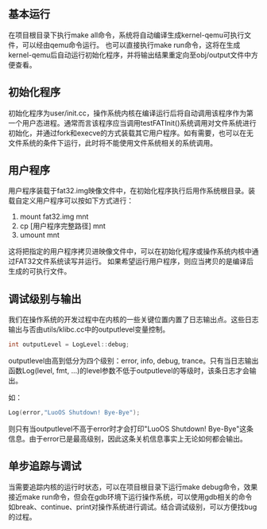 ## 基本运行

在项目根目录下执行make all命令，系统将自动编译生成kernel-qemu可执行文件，可以经由qemu命令运行。
也可以直接执行make run命令，这将在生成kernel-qemu后自动运行初始化程序，并将输出结果重定向至obj/output文件中方便查看。

## 初始化程序

初始化程序为user/init.cc，操作系统内核在编译运行后将自动调用该程序作为第一个用户态进程。通常而言该程序应当调用testFATInit()系统调用对文件系统进行初始化，并通过fork和execve的方式装载其它用户程序。如有需要，也可以在无文件系统的条件下运行，此时将不能使用文件系统相关的系统调用。

## 用户程序

用户程序装载于fat32.img映像文件中，在初始化程序执行后用作系统根目录。装载自定义用户程序可以按如下方式进行：
1. mount fat32.img mnt
2. cp [用户程序完整路径] mnt
3. umount mnt

这将把指定的用户程序拷贝进映像文件中，可以在初始化程序或操作系统内核中通过FAT32文件系统读写并运行。
如果希望运行用户程序，则应当拷贝的是编译后生成的可执行文件。

## 调试级别与输出

我们在操作系统的开发过程中在内核的一些关键位置内置了日志输出点。这些日志输出与否由utils/klibc.cc中的outputlevel变量控制。
```c
int outputLevel = LogLevel::debug;
```
outputlevel由高到低分为四个级别：error, info, debug, trance。只有当日志输出函数Log(level, fmt, ...)的level参数不低于outputlevel的等级时，该条日志才会输出。

如：
```c
Log(error,"LuoOS Shutdown! Bye-Bye");
```
则只有当outputlevel不高于error时才会打印"LuoOS Shutdown! Bye-Bye"这条信息。由于error已是最高级别，因此这条关机信息事实上无论如何都会输出。

## 单步追踪与调试

当需要追踪内核的运行时状态，可以在项目根目录下运行make debug命令，效果接近make run命令，但会在gdb环境下运行操作系统，可以使用gdb相关的命令如break、continue、print对操作系统进行调试。结合调试级别，可以方便找bug的过程。